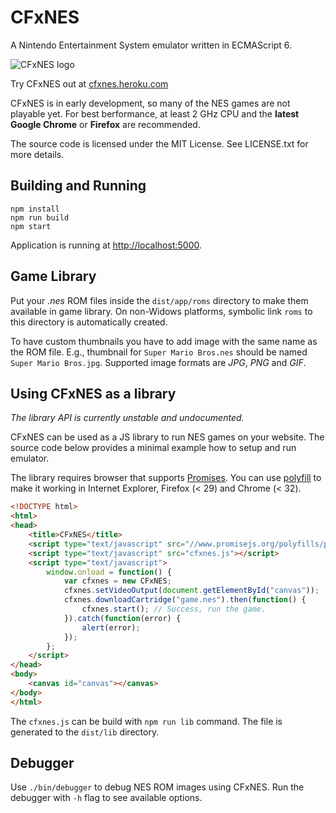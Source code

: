 # CFxNES

A Nintendo Entertainment System emulator written in ECMAScript 6.

![CFxNES logo](https://raw.githubusercontent.com/jpikl/cfxnes/master/src/app/client/images/logo.png)

Try CFxNES out at [cfxnes.heroku.com](http://cfxnes.herokuapp.com)

CFxNES is in early development, so many of the NES games are not playable yet.
For best berformance, at least 2 GHz CPU and the **latest Google Chrome** or **Firefox**
are recommended.

The source code is licensed under the MIT License.
See LICENSE.txt for more details.

## Building and Running

    npm install
    npm run build
    npm start

Application is running at <http://localhost:5000>.

## Game Library

Put your *.nes* ROM files inside the `dist/app/roms` directory to make them available in game library.
On non-Widows platforms, symbolic link `roms` to this directory is automatically created.

To have custom thumbnails you have to add image with the same name as the ROM file.
E.g., thumbnail for `Super Mario Bros.nes` should be named `Super Mario Bros.jpg`.
Supported image formats are *JPG*, *PNG* and *GIF*.

## Using CFxNES as a library

*The library API is currently unstable and undocumented.*

CFxNES can be used as a JS library to run NES games on your website.
The source code below provides a minimal example how to setup and run emulator.

The library requires browser that supports [Promises](https://promisesaplus.com/).
You can use [polyfill](https://www.promisejs.org/polyfills/promise-7.0.1.min.js)
to make it working in Internet Explorer, Firefox (< 29) and Chrome (< 32).

``` html
<!DOCTYPE html>
<html>
<head>
    <title>CFxNES</title>
    <script type="text/javascript" src="//www.promisejs.org/polyfills/promise-7.0.1.min.js"></script>
    <script type="text/javascript" src="cfxnes.js"></script>
    <script type="text/javascript">
        window.onload = function() {
            var cfxnes = new CFxNES;
            cfxnes.setVideoOutput(document.getElementById("canvas"));
            cfxnes.downloadCartridge("game.nes").then(function() {
                cfxnes.start(); // Success, run the game.
            }).catch(function(error) {
                alert(error);
            });
        };
    </script>
</head>
<body>
    <canvas id="canvas"></canvas>
</body>
</html>
```

The `cfxnes.js` can be build with `npm run lib` command.
The file is generated to the `dist/lib` directory.


## Debugger

Use `./bin/debugger` to debug NES ROM images using CFxNES.
Run the debugger with `-h` flag to see available options.
